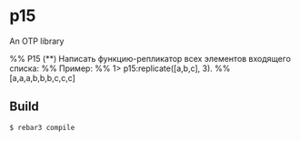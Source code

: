 p15
=====

An OTP library

%% P15 (**) Написать функцию-репликатор всех элементов входящего списка:
%% Пример:
%% 1> p15:replicate([a,b,c], 3).
%% [a,a,a,b,b,b,c,c,c]

Build
-----

    $ rebar3 compile
